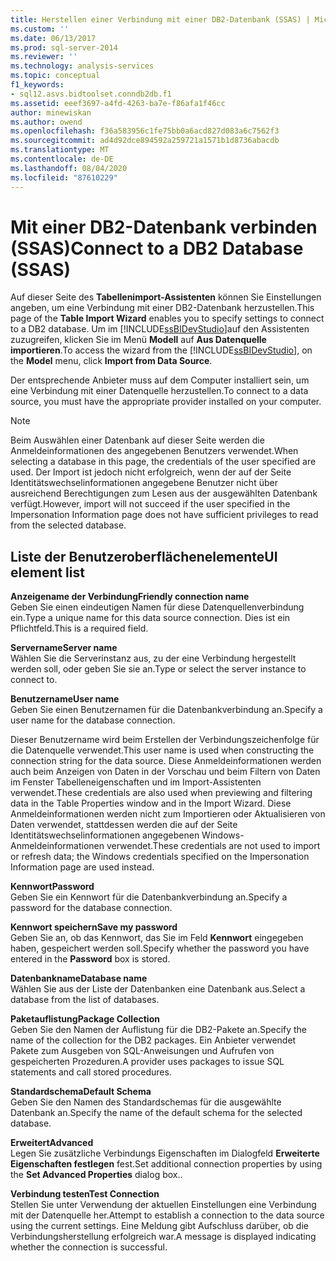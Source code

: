 ```yaml
---
title: Herstellen einer Verbindung mit einer DB2-Datenbank (SSAS) | Microsoft-Dokumentation
ms.custom: ''
ms.date: 06/13/2017
ms.prod: sql-server-2014
ms.reviewer: ''
ms.technology: analysis-services
ms.topic: conceptual
f1_keywords:
- sql12.asvs.bidtoolset.conndb2db.f1
ms.assetid: eeef3697-a4fd-4263-ba7e-f86afa1f46cc
author: minewiskan
ms.author: owend
ms.openlocfilehash: f36a583956c1fe75bb0a6acd827d083a6c7562f3
ms.sourcegitcommit: ad4d92dce894592a259721a1571b1d8736abacdb
ms.translationtype: MT
ms.contentlocale: de-DE
ms.lasthandoff: 08/04/2020
ms.locfileid: "87610229"
---
```

# <a name="connect-to-a-db2-database-ssas"></a><span data-ttu-id="5f9cd-102">Mit einer DB2-Datenbank verbinden (SSAS)</span><span class="sxs-lookup"><span data-stu-id="5f9cd-102">Connect to a DB2 Database (SSAS)</span></span>
  <span data-ttu-id="5f9cd-103">Auf dieser Seite des **Tabellenimport-Assistenten** können Sie Einstellungen angeben, um eine Verbindung mit einer DB2-Datenbank herzustellen.</span><span class="sxs-lookup"><span data-stu-id="5f9cd-103">This page of the **Table Import Wizard** enables you to specify settings to connect to a DB2 database.</span></span> <span data-ttu-id="5f9cd-104">Um im [!INCLUDE[ssBIDevStudio](../includes/ssbidevstudio-md.md)]auf den Assistenten zuzugreifen, klicken Sie im Menü **Modell** auf **Aus Datenquelle importieren**.</span><span class="sxs-lookup"><span data-stu-id="5f9cd-104">To access the wizard from the [!INCLUDE[ssBIDevStudio](../includes/ssbidevstudio-md.md)], on the **Model** menu, click **Import from Data Source**.</span></span>  
  
 <span data-ttu-id="5f9cd-105">Der entsprechende Anbieter muss auf dem Computer installiert sein, um eine Verbindung mit einer Datenquelle herzustellen.</span><span class="sxs-lookup"><span data-stu-id="5f9cd-105">To connect to a data source, you must have the appropriate provider installed on your computer.</span></span>  
  
> [!NOTE]  
>  <span data-ttu-id="5f9cd-106">Beim Auswählen einer Datenbank auf dieser Seite werden die Anmeldeinformationen des angegebenen Benutzers verwendet.</span><span class="sxs-lookup"><span data-stu-id="5f9cd-106">When selecting a database in this page, the credentials of the user specified are used.</span></span> <span data-ttu-id="5f9cd-107">Der Import ist jedoch nicht erfolgreich, wenn der auf der Seite Identitätswechselinformationen angegebene Benutzer nicht über ausreichend Berechtigungen zum Lesen aus der ausgewählten Datenbank verfügt.</span><span class="sxs-lookup"><span data-stu-id="5f9cd-107">However, import will not succeed if the user specified in the Impersonation Information page does not have sufficient privileges to read from the selected database.</span></span>  
  
## <a name="ui-element-list"></a><span data-ttu-id="5f9cd-108">Liste der Benutzeroberflächenelemente</span><span class="sxs-lookup"><span data-stu-id="5f9cd-108">UI element list</span></span>  
 <span data-ttu-id="5f9cd-109">**Anzeigename der Verbindung**</span><span class="sxs-lookup"><span data-stu-id="5f9cd-109">**Friendly connection name**</span></span>  
 <span data-ttu-id="5f9cd-110">Geben Sie einen eindeutigen Namen für diese Datenquellenverbindung ein.</span><span class="sxs-lookup"><span data-stu-id="5f9cd-110">Type a unique name for this data source connection.</span></span> <span data-ttu-id="5f9cd-111">Dies ist ein Pflichtfeld.</span><span class="sxs-lookup"><span data-stu-id="5f9cd-111">This is a required field.</span></span>  
  
 <span data-ttu-id="5f9cd-112">**Servername**</span><span class="sxs-lookup"><span data-stu-id="5f9cd-112">**Server name**</span></span>  
 <span data-ttu-id="5f9cd-113">Wählen Sie die Serverinstanz aus, zu der eine Verbindung hergestellt werden soll, oder geben Sie sie an.</span><span class="sxs-lookup"><span data-stu-id="5f9cd-113">Type or select the server instance to connect to.</span></span>  
  
 <span data-ttu-id="5f9cd-114">**Benutzername**</span><span class="sxs-lookup"><span data-stu-id="5f9cd-114">**User name**</span></span>  
 <span data-ttu-id="5f9cd-115">Geben Sie einen Benutzernamen für die Datenbankverbindung an.</span><span class="sxs-lookup"><span data-stu-id="5f9cd-115">Specify a user name for the database connection.</span></span>  
  
 <span data-ttu-id="5f9cd-116">Dieser Benutzername wird beim Erstellen der Verbindungszeichenfolge für die Datenquelle verwendet.</span><span class="sxs-lookup"><span data-stu-id="5f9cd-116">This user name is used when constructing the connection string for the data source.</span></span> <span data-ttu-id="5f9cd-117">Diese Anmeldeinformationen werden auch beim Anzeigen von Daten in der Vorschau und beim Filtern von Daten im Fenster Tabelleneigenschaften und im Import-Assistenten verwendet.</span><span class="sxs-lookup"><span data-stu-id="5f9cd-117">These credentials are also used when previewing and filtering data in the Table Properties window and in the Import Wizard.</span></span> <span data-ttu-id="5f9cd-118">Diese Anmeldeinformationen werden nicht zum Importieren oder Aktualisieren von Daten verwendet, stattdessen werden die auf der Seite Identitätswechselinformationen angegebenen Windows-Anmeldeinformationen verwendet.</span><span class="sxs-lookup"><span data-stu-id="5f9cd-118">These credentials are not used to import or refresh data; the Windows credentials specified on the Impersonation Information page are used instead.</span></span>  
  
 <span data-ttu-id="5f9cd-119">**Kennwort**</span><span class="sxs-lookup"><span data-stu-id="5f9cd-119">**Password**</span></span>  
 <span data-ttu-id="5f9cd-120">Geben Sie ein Kennwort für die Datenbankverbindung an.</span><span class="sxs-lookup"><span data-stu-id="5f9cd-120">Specify a password for the database connection.</span></span>  
  
 <span data-ttu-id="5f9cd-121">**Kennwort speichern**</span><span class="sxs-lookup"><span data-stu-id="5f9cd-121">**Save my password**</span></span>  
 <span data-ttu-id="5f9cd-122">Geben Sie an, ob das Kennwort, das Sie im Feld **Kennwort** eingegeben haben, gespeichert werden soll.</span><span class="sxs-lookup"><span data-stu-id="5f9cd-122">Specify whether the password you have entered in the **Password** box is stored.</span></span>  
  
 <span data-ttu-id="5f9cd-123">**Datenbankname**</span><span class="sxs-lookup"><span data-stu-id="5f9cd-123">**Database name**</span></span>  
 <span data-ttu-id="5f9cd-124">Wählen Sie aus der Liste der Datenbanken eine Datenbank aus.</span><span class="sxs-lookup"><span data-stu-id="5f9cd-124">Select a database from the list of databases.</span></span>  
  
 <span data-ttu-id="5f9cd-125">**Paketauflistung**</span><span class="sxs-lookup"><span data-stu-id="5f9cd-125">**Package Collection**</span></span>  
 <span data-ttu-id="5f9cd-126">Geben Sie den Namen der Auflistung für die DB2-Pakete an.</span><span class="sxs-lookup"><span data-stu-id="5f9cd-126">Specify the name of the collection for the DB2 packages.</span></span> <span data-ttu-id="5f9cd-127">Ein Anbieter verwendet Pakete zum Ausgeben von SQL-Anweisungen und Aufrufen von gespeicherten Prozeduren.</span><span class="sxs-lookup"><span data-stu-id="5f9cd-127">A provider uses packages to issue SQL statements and call stored procedures.</span></span>  
  
 <span data-ttu-id="5f9cd-128">**Standardschema**</span><span class="sxs-lookup"><span data-stu-id="5f9cd-128">**Default Schema**</span></span>  
 <span data-ttu-id="5f9cd-129">Geben Sie den Namen des Standardschemas für die ausgewählte Datenbank an.</span><span class="sxs-lookup"><span data-stu-id="5f9cd-129">Specify the name of the default schema for the selected database.</span></span>  
  
 <span data-ttu-id="5f9cd-130">**Erweitert**</span><span class="sxs-lookup"><span data-stu-id="5f9cd-130">**Advanced**</span></span>  
 <span data-ttu-id="5f9cd-131">Legen Sie zusätzliche Verbindungs Eigenschaften im Dialogfeld **Erweiterte Eigenschaften festlegen** fest.</span><span class="sxs-lookup"><span data-stu-id="5f9cd-131">Set additional connection properties by using the **Set Advanced Properties** dialog box..</span></span>  
  
 <span data-ttu-id="5f9cd-132">**Verbindung testen**</span><span class="sxs-lookup"><span data-stu-id="5f9cd-132">**Test Connection**</span></span>  
 <span data-ttu-id="5f9cd-133">Stellen Sie unter Verwendung der aktuellen Einstellungen eine Verbindung mit der Datenquelle her.</span><span class="sxs-lookup"><span data-stu-id="5f9cd-133">Attempt to establish a connection to the data source using the current settings.</span></span> <span data-ttu-id="5f9cd-134">Eine Meldung gibt Aufschluss darüber, ob die Verbindungsherstellung erfolgreich war.</span><span class="sxs-lookup"><span data-stu-id="5f9cd-134">A message is displayed indicating whether the connection is successful.</span></span>  
  
  
